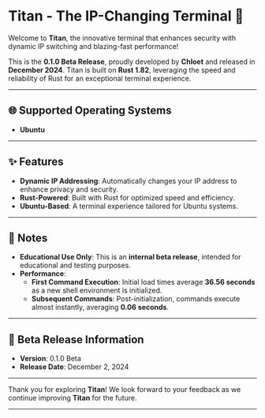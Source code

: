 # Titan - The IP-Changing Terminal 🚀  

Welcome to **Titan**, the innovative terminal that enhances security with dynamic IP switching and blazing-fast performance!  

This is the **0.1.0 Beta Release**, proudly developed by **Chloet** and released in **December 2024**. Titan is built on **Rust 1.82**, leveraging the speed and reliability of Rust for an exceptional terminal experience.  

---

## 🌐 Supported Operating Systems  
- **Ubuntu**  

---

## ✨ Features  
- **Dynamic IP Addressing**: Automatically changes your IP address to enhance privacy and security.  
- **Rust-Powered**: Built with Rust for optimized speed and efficiency.  
- **Ubuntu-Based**: A terminal experience tailored for Ubuntu systems.  

---

## 📝 Notes  
- **Educational Use Only**: This is an **internal beta release**, intended for educational and testing purposes.  
- **Performance**:  
  - **First Command Execution**: Initial load times average **36.56 seconds** as a new shell environment is initialized.  
  - **Subsequent Commands**: Post-initialization, commands execute almost instantly, averaging **0.06 seconds**.  

---

## 📅 Beta Release Information  
- **Version**: 0.1.0 Beta  
- **Release Date**: December 2, 2024  

---

Thank you for exploring **Titan**! We look forward to your feedback as we continue improving **Titan** for the future.  

---
